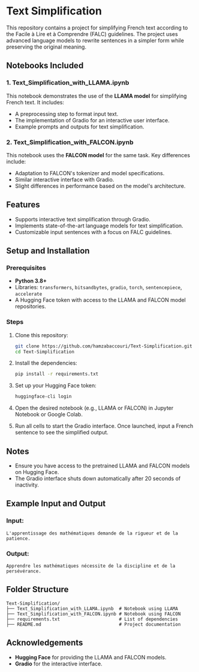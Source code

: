 # Text Simplification

This repository contains a project for simplifying French text according to the Facile à Lire et à Comprendre (FALC) guidelines. The project uses advanced language models to rewrite sentences in a simpler form while preserving the original meaning.

## Notebooks Included

### 1. Text_Simplification_with_LLAMA.ipynb
This notebook demonstrates the use of the **LLAMA model** for simplifying French text. It includes:
- A preprocessing step to format input text.
- The implementation of Gradio for an interactive user interface.
- Example prompts and outputs for text simplification.

### 2. Text_Simplification_with_FALCON.ipynb
This notebook uses the **FALCON model** for the same task. Key differences include:
- Adaptation to FALCON's tokenizer and model specifications.
- Similar interactive interface with Gradio.
- Slight differences in performance based on the model's architecture.

## Features
- Supports interactive text simplification through Gradio.
- Implements state-of-the-art language models for text simplification.
- Customizable input sentences with a focus on FALC guidelines.

## Setup and Installation

### Prerequisites
- **Python 3.8+**
- Libraries: `transformers`, `bitsandbytes`, `gradio`, `torch`, `sentencepiece`, `accelerate`
- A Hugging Face token with access to the LLAMA and FALCON model repositories.

### Steps
1. Clone this repository:
   ```bash
   git clone https://github.com/hamzabaccouri/Text-Simplification.git
   cd Text-Simplification
   ```

2. Install the dependencies:
   ```bash
   pip install -r requirements.txt
   ```

3. Set up your Hugging Face token:
   ```bash
   huggingface-cli login
   ```

4. Open the desired notebook (e.g., LLAMA or FALCON) in Jupyter Notebook or Google Colab.

5. Run all cells to start the Gradio interface. Once launched, input a French sentence to see the simplified output.

## Notes
- Ensure you have access to the pretrained LLAMA and FALCON models on Hugging Face.
- The Gradio interface shuts down automatically after 20 seconds of inactivity.

## Example Input and Output

### Input:
```
L'apprentissage des mathématiques demande de la rigueur et de la patience.
```

### Output:
```
Apprendre les mathématiques nécessite de la discipline et de la persévérance.
```

## Folder Structure
```
Text-Simplification/
├── Text_Simplification_with_LLAMA.ipynb  # Notebook using LLAMA
├── Text_Simplification_with_FALCON.ipynb # Notebook using FALCON
├── requirements.txt                      # List of dependencies
├── README.md                             # Project documentation
```

## Acknowledgements
- **Hugging Face** for providing the LLAMA and FALCON models.
- **Gradio** for the interactive interface.
